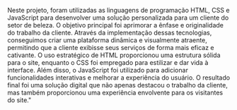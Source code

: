 Neste projeto, foram utilizadas as linguagens de programação HTML, CSS e JavaScript para desenvolver uma solução personalizada para um cliente do setor de beleza.
O objetivo principal foi aprimorar a ênfase e originalidade do trabalho da cliente.
Através da implementação dessas tecnologias, conseguimos criar uma plataforma dinâmica e visualmente atraente, permitindo que a cliente exibisse seus serviços de forma mais eficaz e cativante.
O uso estratégico de HTML proporcionou uma estrutura sólida para o site, enquanto o CSS foi empregado para estilizar e dar vida à interface.
Além disso, o JavaScript foi utilizado para adicionar funcionalidades interativas e melhorar a experiência do usuário. 
O resultado final foi uma solução digital que não apenas destacou o trabalho da cliente, mas também proporcionou uma experiência envolvente para os visitantes do site."

